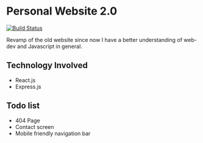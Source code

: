 # Personal Website 2.0

[![Build Status](https://travis-ci.org/ashwinath/personal-website-2.0.svg?branch=master)](https://travis-ci.org/ashwinath/personal-website-2.0)

Revamp of the old website since now I have a better understanding of web-dev and Javascript in general.

## Technology Involved
* React.js
* Express.js

## Todo list
* 404 Page
* Contact screen
* Mobile friendly navigation bar
